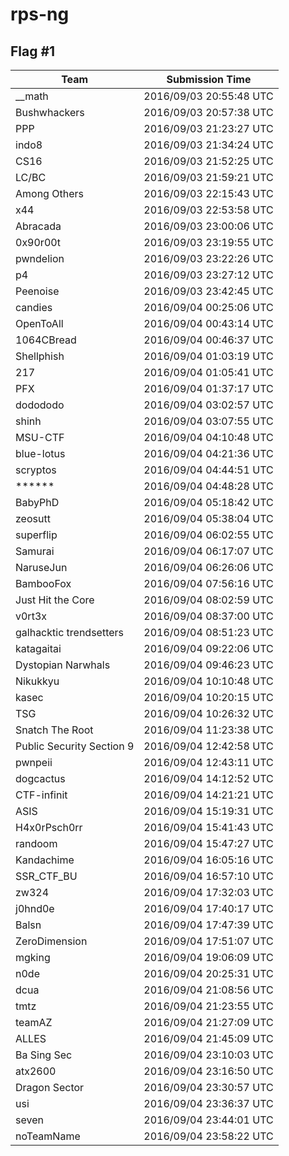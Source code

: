 # rps-ng

## Flag #1

|Team|Submission Time|
|------------|------------------|
|&#95;&#95;math|2016/09/03 20:55:48 UTC|
|Bushwhackers|2016/09/03 20:57:38 UTC|
|PPP|2016/09/03 21:23:27 UTC|
|indo8|2016/09/03 21:34:24 UTC|
|CS16|2016/09/03 21:52:25 UTC|
|LC&#47;BC|2016/09/03 21:59:21 UTC|
|Among Others|2016/09/03 22:15:43 UTC|
|x44|2016/09/03 22:53:58 UTC|
|Abracada|2016/09/03 23:00:06 UTC|
|0x90r00t|2016/09/03 23:19:55 UTC|
|pwndelion|2016/09/03 23:22:26 UTC|
|p4|2016/09/03 23:27:12 UTC|
|Peenoise|2016/09/03 23:42:45 UTC|
|candies|2016/09/04 00:25:06 UTC|
|OpenToAll|2016/09/04 00:43:14 UTC|
|1064CBread|2016/09/04 00:46:37 UTC|
|Shellphish|2016/09/04 01:03:19 UTC|
|217|2016/09/04 01:05:41 UTC|
|PFX|2016/09/04 01:37:17 UTC|
|dodododo|2016/09/04 03:02:57 UTC|
|shinh|2016/09/04 03:07:55 UTC|
|MSU&#45;CTF|2016/09/04 04:10:48 UTC|
|blue&#45;lotus|2016/09/04 04:21:36 UTC|
|scryptos|2016/09/04 04:44:51 UTC|
|&#42;&#42;&#42;&#42;&#42;&#42;|2016/09/04 04:48:28 UTC|
|BabyPhD|2016/09/04 05:18:42 UTC|
|zeosutt|2016/09/04 05:38:04 UTC|
|superflip|2016/09/04 06:02:55 UTC|
|Samurai|2016/09/04 06:17:07 UTC|
|NaruseJun|2016/09/04 06:26:06 UTC|
|BambooFox|2016/09/04 07:56:16 UTC|
|Just Hit the Core|2016/09/04 08:02:59 UTC|
|v0rt3x|2016/09/04 08:37:00 UTC|
|galhacktic trendsetters|2016/09/04 08:51:23 UTC|
|katagaitai|2016/09/04 09:22:06 UTC|
|Dystopian Narwhals|2016/09/04 09:46:23 UTC|
|Nikukkyu|2016/09/04 10:10:48 UTC|
|kasec|2016/09/04 10:20:15 UTC|
|TSG|2016/09/04 10:26:32 UTC|
|Snatch The Root|2016/09/04 11:23:38 UTC|
|Public Security Section 9|2016/09/04 12:42:58 UTC|
|pwnpeii|2016/09/04 12:43:11 UTC|
|dogcactus|2016/09/04 14:12:52 UTC|
|CTF&#45;infinit|2016/09/04 14:21:21 UTC|
|ASIS|2016/09/04 15:19:31 UTC|
|H4x0rPsch0rr|2016/09/04 15:41:43 UTC|
|randoom|2016/09/04 15:47:27 UTC|
|Kandachime|2016/09/04 16:05:16 UTC|
|SSR&#95;CTF&#95;BU|2016/09/04 16:57:10 UTC|
|zw324|2016/09/04 17:32:03 UTC|
|j0hnd0e|2016/09/04 17:40:17 UTC|
|Balsn|2016/09/04 17:47:39 UTC|
|ZeroDimension|2016/09/04 17:51:07 UTC|
|mgking|2016/09/04 19:06:09 UTC|
|n0de|2016/09/04 20:25:31 UTC|
|dcua|2016/09/04 21:08:56 UTC|
|tmtz|2016/09/04 21:23:55 UTC|
|teamAZ|2016/09/04 21:27:09 UTC|
|ALLES|2016/09/04 21:45:09 UTC|
|Ba Sing Sec|2016/09/04 23:10:03 UTC|
|atx2600|2016/09/04 23:16:50 UTC|
|Dragon Sector|2016/09/04 23:30:57 UTC|
|usi|2016/09/04 23:36:37 UTC|
|seven|2016/09/04 23:44:01 UTC|
|noTeamName|2016/09/04 23:58:22 UTC|

